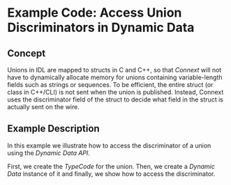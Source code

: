 # Example Code: Access Union Discriminators in Dynamic Data

## Concept

Unions in IDL are mapped to structs in C and C++, so that *Connext* will not
have to dynamically allocate memory for unions containing variable-length
fields such as strings or sequences. To be efficient, the entire struct
(or class in C++/CLI) is not sent when the union is published. Instead,
Connext uses the discriminator field of the struct to decide what field
in the struct is actually sent on the wire.

## Example Description

In this example we illustrate how to access the discriminator of a union
using the *Dynamic Data API*.

First, we create the *TypeCode* for the union. Then, we create a *Dynamic Data*
instance of it and finally, we show how to access the discriminator.
